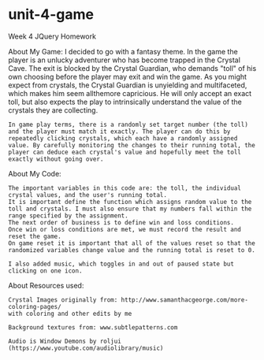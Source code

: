 # unit-4-game
Week 4 JQuery Homework

About My Game:
    I decided to go with a fantasy theme. In the game the player is an unlucky adventurer who has become trapped in the Crystal Cave. The exit is blocked by the Crystal Guardian, who demands "toll" of his own choosing before the player may exit and win the game. As you might expect from crystals, the Crystal Guardian is unyielding and multifaceted, which makes him seem allthemore capricious. He will only accept an exact toll, but also expects the play to intrinsically understand the value of the crystals they are collecting.

    In game play terms, there is a randomly set target number (the toll) and the player must match it exactly. The player can do this by repeatedly clicking crystals, which each have a randomly assigned value. By carefully monitoring the changes to their running total, the player can deduce each crystal's value and hopefully meet the toll exactly without going over.

About My Code:

    The important variables in this code are: the toll, the individual crystal values, and the user's running total. 
    It is important define the function which assigns random value to the toll and crystals. I must also ensure that my numbers fall within the range specified by the assignment.
    The next order of business is to define win and loss conditions.
    Once win or loss conditions are met, we must record the result and reset the game.
    On game reset it is important that all of the values reset so that the randomized variables change value and the running total is reset to 0. 

    I also added music, which toggles in and out of paused state but clicking on one icon.



About Resources used:

    Crystal Images originally from: http://www.samanthacgeorge.com/more-coloring-pages/
    with coloring and other edits by me

    Background textures from: www.subtlepatterns.com 

    Audio is Window Demons by roljui (https://www.youtube.com/audiolibrary/music)

